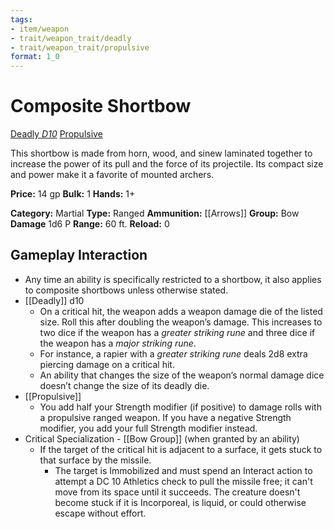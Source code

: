 ```yaml
---
tags:
- item/weapon
- trait/weapon_trait/deadly
- trait/weapon_trait/propulsive
format: 1_0
---
```

# Composite Shortbow

[Deadly _D10_](Deadly.md "Weapon Trait") [Propulsive](Propulsive.md "Weapon Trait")

This shortbow is made from horn, wood, and sinew laminated together to increase the power of its pull and the force of its projectile. Its compact size and power make it a favorite of mounted archers. 

**Price:** 14 gp
**Bulk:** 1
**Hands:** 1+

**Category:** Martial
**Type:** Ranged
**Ammunition:** [[Arrows]]
**Group:** Bow
**Damage** 1d6 P
**Range:** 60 ft.
**Reload:** 0  

## Gameplay Interaction

- Any time an ability is specifically restricted to a shortbow, it also applies to composite shortbows unless otherwise stated.
- [[Deadly]] d10
	- On a critical hit, the weapon adds a weapon damage die of the listed size. Roll this after doubling the weapon’s damage. This increases to two dice if the weapon has a _greater striking rune_ and three dice if the weapon has a _major striking rune_. 
	- For instance, a rapier with a _greater striking rune_ deals 2d8 extra piercing damage on a critical hit. 
	- An ability that changes the size of the weapon’s normal damage dice doesn’t change the size of its deadly die.
- [[Propulsive]]
	- You add half your Strength modifier (if positive) to damage rolls with a propulsive ranged weapon. If you have a negative Strength modifier, you add your full Strength modifier instead.
- Critical Specialization - [[Bow Group]] (when granted by an ability)
	- If the target of the critical hit is adjacent to a surface, it gets stuck to that surface by the missile.
		- The target is Immobilized and must spend an Interact action to attempt a DC 10 Athletics check to pull the missile free; it can't move from its space until it succeeds. The creature doesn't become stuck if it is Incorporeal, is liquid, or could otherwise escape without effort.